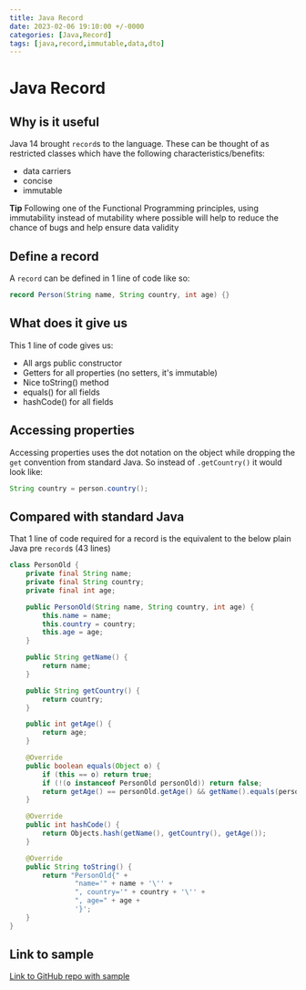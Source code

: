 ```yaml
---
title: Java Record
date: 2023-02-06 19:10:00 +/-0000
categories: [Java,Record]
tags: [java,record,immutable,data,dto]
---
```


# Java Record  

## Why is it useful
Java 14 brought `record`s to the language. These can be thought of as restricted classes which have the following characteristics/benefits:
- data carriers
- concise
- immutable

**Tip**
Following one of the Functional Programming principles, using immutability instead of mutability where possible will help to reduce the chance of bugs and help ensure data validity 

## Define a record
A `record` can be defined in 1 line of code like so:

```java
record Person(String name, String country, int age) {}
```

## What does it give us
This 1 line of code gives us:
 - All args public constructor
 - Getters for all properties (no setters, it's immutable)
 - Nice toString() method
 - equals() for all fields
 - hashCode() for all fields

## Accessing properties
Accessing properties uses the dot notation on the object while dropping the `get` convention from standard Java. So instead of `.getCountry()` it would look like:
```java
String country = person.country();
```

## Compared with standard Java
That 1 line of code required for a record is the equivalent to the below plain Java pre `record`s (43 lines)
```java
class PersonOld {
    private final String name;
    private final String country;
    private final int age;

    public PersonOld(String name, String country, int age) {
        this.name = name;
        this.country = country;
        this.age = age;
    }

    public String getName() {
        return name;
    }

    public String getCountry() {
        return country;
    }

    public int getAge() {
        return age;
    }

    @Override
    public boolean equals(Object o) {
        if (this == o) return true;
        if (!(o instanceof PersonOld personOld)) return false;
        return getAge() == personOld.getAge() && getName().equals(personOld.getName()) && getCountry().equals(personOld.getCountry());
    }

    @Override
    public int hashCode() {
        return Objects.hash(getName(), getCountry(), getAge());
    }

    @Override
    public String toString() {
        return "PersonOld{" +
                "name='" + name + '\'' +
                ", country='" + country + '\'' +
                ", age=" + age +
                '}';
    }
}
```

## Link to sample
[Link to GitHub repo with sample](https://github.com/eternalgooner/java-samples/blob/main/src/main/java/java14/record/JavaRecord.java)
